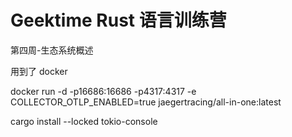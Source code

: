# Geektime Rust 语言训练营

第四周-生态系统概述

用到了 docker

docker run -d -p16686:16686 -p4317:4317 -e COLLECTOR_OTLP_ENABLED=true jaegertracing/all-in-one:latest


cargo install --locked tokio-console

